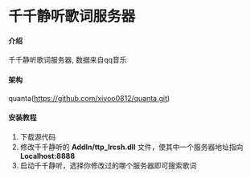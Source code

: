 # 千千静听歌词服务器

#### 介绍
千千静听歌词服务器, 数据来自qq音乐

#### 架构
quanta(https://github.com/xiyoo0812/quanta.git)


#### 安装教程

1.  下载源代码
2.  修改千千静听的  **AddIn/ttp_lrcsh.dll**  文件，使其中一个服务器地址指向  **Localhost:8888** 
3.  启动千千静听，选择你修改过的哪个服务器即可搜索歌词
